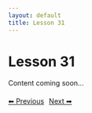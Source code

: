 ```yaml
---
layout: default
title: Lesson 31
---
```


# Lesson 31

Content coming soon...

<div style="margin-top: 20px;">
<a href="/docs/Advanced/Lessons/lesson_30.md" style="margin-right: 10px;">⬅ Previous</a><a href="/docs/Advanced/Lessons/lesson_32.md">Next ➡</a>
</div>
